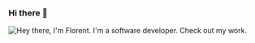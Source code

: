 ### Hi there 👋

![Hey there, I'm Florent. I'm a software developer. Check out my work.](https://github.com/fmachen/fmachen/raw/master/github_profile.gif)
